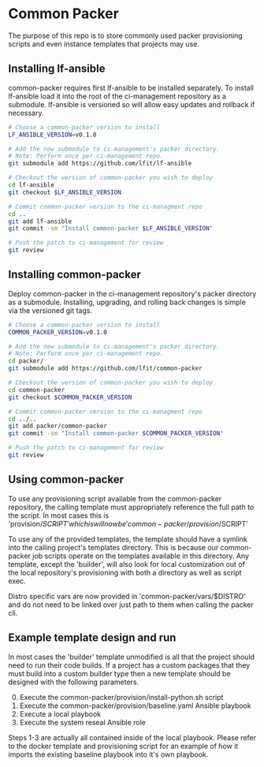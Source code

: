 # Common Packer

The purpose of this repo is to store commonly used packer provisioning scripts
and even instance templates that projects may use.

## Installing lf-ansible

common-packer requires first lf-ansible to be installed separately. To install
lf-ansible load it into the root of the ci-management repository as a
submodule. lf-ansible is versioned so will allow easy updates and rollback if
necessary.

```bash
# Choose a common-packer version to install
LF_ANSIBLE_VERSION=v0.1.0

# Add the new submodule to ci-management's packer directory.
# Note: Perform once per ci-management repo.
git submodule add https://github.com/lfit/lf-ansible

# Checkout the version of common-packer you wish to deploy
cd lf-ansible
git checkout $LF_ANSIBLE_VERSION

# Commit common-packer version to the ci-managment repo
cd ..
git add lf-ansible
git commit -sm "Install common-packer $LF_ANSIBLE_VERSION"

# Push the patch to ci-management for review
git review
```

## Installing common-packer

Deploy common-packer in the ci-management repository's packer directory as a
submodule. Installing, upgrading, and rolling back changes is simple via the
versioned git tags.

```bash
# Choose a common-packer version to install
COMMON_PACKER_VERSION=v0.1.0

# Add the new submodule to ci-management's packer directory.
# Note: Perform once per ci-management repo.
cd packer/
git submodule add https://github.com/lfit/common-packer

# Checkout the version of common-packer you wish to deploy
cd common-packer
git checkout $COMMON_PACKER_VERSION

# Commit common-packer version to the ci-managment repo
cd ../..
git add packer/common-packer
git commit -sm "Install common-packer $COMMON_PACKER_VERSION"

# Push the patch to ci-management for review
git review
```

## Using common-packer

To use any provisioning script available from the common-packer repository, the
calling template must appropriately reference the full path to the script.  In
most cases this is 'provision/$SCRIPT' which is will now be
'common-packer/provision/$SCRIPT'

To use any of the provided templates, the template should have a symlink into
the calling project's templates directory. This is because our common-packer
job scripts operate on the templates available in this directory. Any template,
except the 'builder', will also look for local customization out of the local
repository's provisioning with both a directory as well as script exec.

Distro specific vars are now provided in 'common-packer/vars/$DISTRO' and do
not need to be linked over just path to them when calling the packer cli.

## Example template design and run

In most cases the 'builder' template unmodified is all that the project should
need to run their code builds. If a project has a custom packages that they
must build into a custom builder type then a new template should be designed
with the following parameters.

0. Execute the common-packer/provision/install-python.sh script
1. Execute the common-packer/provision/baseline.yaml Ansible playbook
2. Execute a local playbook
3. Execute the system reseal Ansible role

Steps 1-3 are actually all contained inside of the local playbook. Please refer
to the docker template and provisioning script for an example of how it imports
the existing baseline playbook into it's own playbook.
